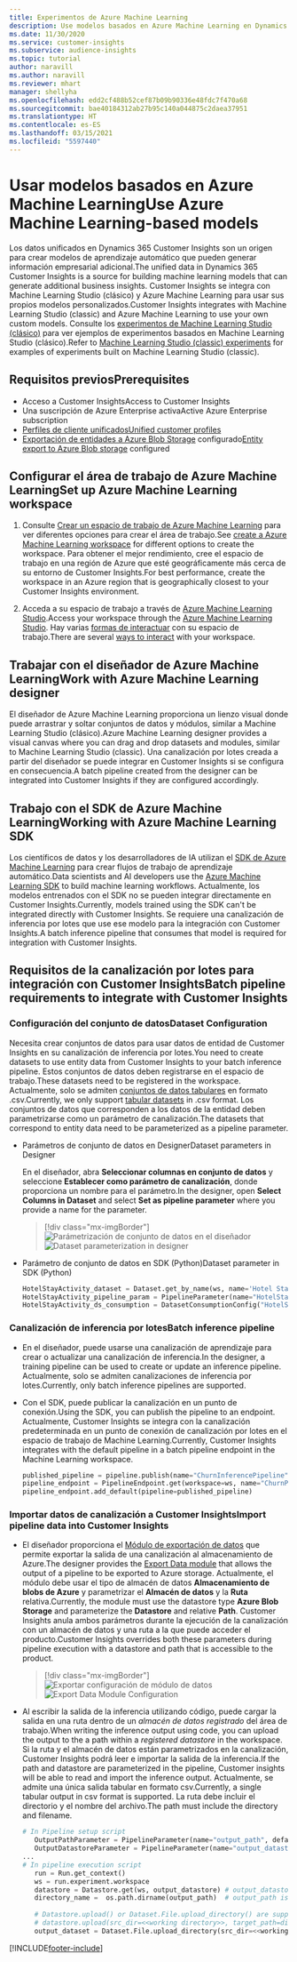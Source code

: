 ```yaml
---
title: Experimentos de Azure Machine Learning
description: Use modelos basados en Azure Machine Learning en Dynamics 365 Customer Insights.
ms.date: 11/30/2020
ms.service: customer-insights
ms.subservice: audience-insights
ms.topic: tutorial
author: naravill
ms.author: naravill
ms.reviewer: mhart
manager: shellyha
ms.openlocfilehash: edd2cf488b52cef87b09b90336e48fdc7f470a68
ms.sourcegitcommit: bae40184312ab27b95c140a044875c2daea37951
ms.translationtype: HT
ms.contentlocale: es-ES
ms.lasthandoff: 03/15/2021
ms.locfileid: "5597440"
---
```

# <a name="use-azure-machine-learning-based-models"></a><span data-ttu-id="f5673-103">Usar modelos basados en Azure Machine Learning</span><span class="sxs-lookup"><span data-stu-id="f5673-103">Use Azure Machine Learning-based models</span></span>

<span data-ttu-id="f5673-104">Los datos unificados en Dynamics 365 Customer Insights son un origen para crear modelos de aprendizaje automático que pueden generar información empresarial adicional.</span><span class="sxs-lookup"><span data-stu-id="f5673-104">The unified data in Dynamics 365 Customer Insights is a source for building machine learning models that can generate additional business insights.</span></span> <span data-ttu-id="f5673-105">Customer Insights se integra con Machine Learning Studio (clásico) y Azure Machine Learning para usar sus propios modelos personalizados.</span><span class="sxs-lookup"><span data-stu-id="f5673-105">Customer Insights integrates with Machine Learning Studio (classic) and Azure Machine Learning to use your own custom models.</span></span> <span data-ttu-id="f5673-106">Consulte los [experimentos de Machine Learning Studio (clásico)](machine-learning-studio-experiments.md) para ver ejemplos de experimentos basados en Machine Learning Studio (clásico).</span><span class="sxs-lookup"><span data-stu-id="f5673-106">Refer to [Machine Learning Studio (classic) experiments](machine-learning-studio-experiments.md) for examples of experiments built on Machine Learning Studio (classic).</span></span> 

## <a name="prerequisites"></a><span data-ttu-id="f5673-107">Requisitos previos</span><span class="sxs-lookup"><span data-stu-id="f5673-107">Prerequisites</span></span>

- <span data-ttu-id="f5673-108">Acceso a Customer Insights</span><span class="sxs-lookup"><span data-stu-id="f5673-108">Access to Customer Insights</span></span>
- <span data-ttu-id="f5673-109">Una suscripción de Azure Enterprise activa</span><span class="sxs-lookup"><span data-stu-id="f5673-109">Active Azure Enterprise subscription</span></span>
- [<span data-ttu-id="f5673-110">Perfiles de cliente unificados</span><span class="sxs-lookup"><span data-stu-id="f5673-110">Unified customer profiles</span></span>](data-unification.md)
- <span data-ttu-id="f5673-111">[Exportación de entidades a Azure Blob Storage](export-azure-blob-storage.md) configurado</span><span class="sxs-lookup"><span data-stu-id="f5673-111">[Entity export to Azure Blob storage](export-azure-blob-storage.md) configured</span></span>

## <a name="set-up-azure-machine-learning-workspace"></a><span data-ttu-id="f5673-112">Configurar el área de trabajo de Azure Machine Learning</span><span class="sxs-lookup"><span data-stu-id="f5673-112">Set up Azure Machine Learning workspace</span></span>

1. <span data-ttu-id="f5673-113">Consulte [Crear un espacio de trabajo de Azure Machine Learning](/azure/machine-learning/concept-workspace#-create-a-workspace) para ver diferentes opciones para crear el área de trabajo.</span><span class="sxs-lookup"><span data-stu-id="f5673-113">See [create a Azure Machine Learning workspace](/azure/machine-learning/concept-workspace#-create-a-workspace) for different options to create the workspace.</span></span> <span data-ttu-id="f5673-114">Para obtener el mejor rendimiento, cree el espacio de trabajo en una región de Azure que esté geográficamente más cerca de su entorno de Customer Insights.</span><span class="sxs-lookup"><span data-stu-id="f5673-114">For best performance, create the workspace in an Azure region that is geographically closest to your Customer Insights environment.</span></span>

1. <span data-ttu-id="f5673-115">Acceda a su espacio de trabajo a través de [Azure Machine Learning Studio](https://ml.azure.com/).</span><span class="sxs-lookup"><span data-stu-id="f5673-115">Access your workspace through the [Azure Machine Learning Studio](https://ml.azure.com/).</span></span> <span data-ttu-id="f5673-116">Hay varias [formas de interactuar](/azure/machine-learning/concept-workspace#tools-for-workspace-interaction) con su espacio de trabajo.</span><span class="sxs-lookup"><span data-stu-id="f5673-116">There are several [ways to interact](/azure/machine-learning/concept-workspace#tools-for-workspace-interaction) with your workspace.</span></span>

## <a name="work-with-azure-machine-learning-designer"></a><span data-ttu-id="f5673-117">Trabajar con el diseñador de Azure Machine Learning</span><span class="sxs-lookup"><span data-stu-id="f5673-117">Work with Azure Machine Learning designer</span></span>

<span data-ttu-id="f5673-118">El diseñador de Azure Machine Learning proporciona un lienzo visual donde puede arrastrar y soltar conjuntos de datos y módulos, similar a Machine Learning Studio (clásico).</span><span class="sxs-lookup"><span data-stu-id="f5673-118">Azure Machine Learning designer provides a visual canvas where you can drag and drop datasets and modules, similar to Machine Learning Studio (classic).</span></span> <span data-ttu-id="f5673-119">Una canalización por lotes creada a partir del diseñador se puede integrar en Customer Insights si se configura en consecuencia.</span><span class="sxs-lookup"><span data-stu-id="f5673-119">A batch pipeline created from the designer can be integrated into Customer Insights if they are configured accordingly.</span></span> 
   
## <a name="working-with-azure-machine-learning-sdk"></a><span data-ttu-id="f5673-120">Trabajo con el SDK de Azure Machine Learning</span><span class="sxs-lookup"><span data-stu-id="f5673-120">Working with Azure Machine Learning SDK</span></span>

<span data-ttu-id="f5673-121">Los científicos de datos y los desarrolladores de IA utilizan el [SDK de Azure Machine Learning](/python/api/overview/azure/ml/?preserve-view=true&view=azure-ml-py) para crear flujos de trabajo de aprendizaje automático.</span><span class="sxs-lookup"><span data-stu-id="f5673-121">Data scientists and AI developers use the [Azure Machine Learning SDK](/python/api/overview/azure/ml/?preserve-view=true&view=azure-ml-py) to build machine learning workflows.</span></span> <span data-ttu-id="f5673-122">Actualmente, los modelos entrenados con el SDK no se pueden integrar directamente en Customer Insights.</span><span class="sxs-lookup"><span data-stu-id="f5673-122">Currently, models trained using the SDK can't be integrated directly with Customer Insights.</span></span> <span data-ttu-id="f5673-123">Se requiere una canalización de inferencia por lotes que use ese modelo para la integración con Customer Insights.</span><span class="sxs-lookup"><span data-stu-id="f5673-123">A batch inference pipeline that consumes that model is required for integration with Customer Insights.</span></span>

## <a name="batch-pipeline-requirements-to-integrate-with-customer-insights"></a><span data-ttu-id="f5673-124">Requisitos de la canalización por lotes para integración con Customer Insights</span><span class="sxs-lookup"><span data-stu-id="f5673-124">Batch pipeline requirements to integrate with Customer Insights</span></span>

### <a name="dataset-configuration"></a><span data-ttu-id="f5673-125">Configuración del conjunto de datos</span><span class="sxs-lookup"><span data-stu-id="f5673-125">Dataset Configuration</span></span>

<span data-ttu-id="f5673-126">Necesita crear conjuntos de datos para usar datos de entidad de Customer Insights en su canalización de inferencia por lotes.</span><span class="sxs-lookup"><span data-stu-id="f5673-126">You need to create datasets to use entity data from Customer Insights to your batch inference pipeline.</span></span> <span data-ttu-id="f5673-127">Estos conjuntos de datos deben registrarse en el espacio de trabajo.</span><span class="sxs-lookup"><span data-stu-id="f5673-127">These datasets need to be registered in the workspace.</span></span> <span data-ttu-id="f5673-128">Actualmente, solo se admiten [conjuntos de datos tabulares](/azure/machine-learning/how-to-create-register-datasets#tabulardataset) en formato .csv.</span><span class="sxs-lookup"><span data-stu-id="f5673-128">Currently, we only support [tabular datasets](/azure/machine-learning/how-to-create-register-datasets#tabulardataset) in .csv format.</span></span> <span data-ttu-id="f5673-129">Los conjuntos de datos que corresponden a los datos de la entidad deben parametrizarse como un parámetro de canalización.</span><span class="sxs-lookup"><span data-stu-id="f5673-129">The datasets that correspond to entity data need to be parameterized as a pipeline parameter.</span></span>
   
* <span data-ttu-id="f5673-130">Parámetros de conjunto de datos en Designer</span><span class="sxs-lookup"><span data-stu-id="f5673-130">Dataset parameters in Designer</span></span>
   
     <span data-ttu-id="f5673-131">En el diseñador, abra **Seleccionar columnas en conjunto de datos** y seleccione **Establecer como parámetro de canalización**, donde proporciona un nombre para el parámetro.</span><span class="sxs-lookup"><span data-stu-id="f5673-131">In the designer, open **Select Columns in Dataset** and select **Set as pipeline parameter** where you provide a name for the parameter.</span></span>

     > [!div class="mx-imgBorder"]
     > <span data-ttu-id="f5673-132">![Parámetrización de conjunto de datos en el diseñador](media/intelligence-designer-dataset-parameters.png "Parámetrización de conjunto de datos en el diseñador")</span><span class="sxs-lookup"><span data-stu-id="f5673-132">![Dataset parameterization in designer](media/intelligence-designer-dataset-parameters.png "Dataset parameterization in designer")</span></span>
   
* <span data-ttu-id="f5673-133">Parámetro de conjunto de datos en SDK (Python)</span><span class="sxs-lookup"><span data-stu-id="f5673-133">Dataset parameter in SDK (Python)</span></span>
   
   ```python
   HotelStayActivity_dataset = Dataset.get_by_name(ws, name='Hotel Stay Activity Data')
   HotelStayActivity_pipeline_param = PipelineParameter(name="HotelStayActivity_pipeline_param", default_value=HotelStayActivity_dataset)
   HotelStayActivity_ds_consumption = DatasetConsumptionConfig("HotelStayActivity_dataset", HotelStayActivity_pipeline_param)
   ```

### <a name="batch-inference-pipeline"></a><span data-ttu-id="f5673-134">Canalización de inferencia por lotes</span><span class="sxs-lookup"><span data-stu-id="f5673-134">Batch inference pipeline</span></span>
  
* <span data-ttu-id="f5673-135">En el diseñador, puede usarse una canalización de aprendizaje para crear o actualizar una canalización de inferencia.</span><span class="sxs-lookup"><span data-stu-id="f5673-135">In the designer, a training pipeline can be used to create or update an inference pipeline.</span></span> <span data-ttu-id="f5673-136">Actualmente, solo se admiten canalizaciones de inferencia por lotes.</span><span class="sxs-lookup"><span data-stu-id="f5673-136">Currently, only batch inference pipelines are supported.</span></span>

* <span data-ttu-id="f5673-137">Con el SDK, puede publicar la canalización en un punto de conexión.</span><span class="sxs-lookup"><span data-stu-id="f5673-137">Using the SDK, you can publish the pipeline to an endpoint.</span></span> <span data-ttu-id="f5673-138">Actualmente, Customer Insights se integra con la canalización predeterminada en un punto de conexión de canalización por lotes en el espacio de trabajo de Machine Learning.</span><span class="sxs-lookup"><span data-stu-id="f5673-138">Currently, Customer Insights integrates with the default pipeline in a batch pipeline endpoint in the Machine Learning workspace.</span></span>
   
   ```python
   published_pipeline = pipeline.publish(name="ChurnInferencePipeline", description="Published Churn Inference pipeline")
   pipeline_endpoint = PipelineEndpoint.get(workspace=ws, name="ChurnPipelineEndpoint") 
   pipeline_endpoint.add_default(pipeline=published_pipeline)
   ```

### <a name="import-pipeline-data-into-customer-insights"></a><span data-ttu-id="f5673-139">Importar datos de canalización a Customer Insights</span><span class="sxs-lookup"><span data-stu-id="f5673-139">Import pipeline data into Customer Insights</span></span>

* <span data-ttu-id="f5673-140">El diseñador proporciona el [Módulo de exportación de datos](/azure/machine-learning/algorithm-module-reference/export-data) que permite exportar la salida de una canalización al almacenamiento de Azure.</span><span class="sxs-lookup"><span data-stu-id="f5673-140">The designer provides the [Export Data module](/azure/machine-learning/algorithm-module-reference/export-data) that allows the output of a pipeline to be exported to Azure storage.</span></span> <span data-ttu-id="f5673-141">Actualmente, el módulo debe usar el tipo de almacén de datos **Almacenamiento de blobs de Azure** y parametrizar el **Almacén de datos** y la **Ruta** relativa.</span><span class="sxs-lookup"><span data-stu-id="f5673-141">Currently, the module must use the datastore type **Azure Blob Storage** and parameterize the **Datastore** and relative **Path**.</span></span> <span data-ttu-id="f5673-142">Customer Insights anula ambos parámetros durante la ejecución de la canalización con un almacén de datos y una ruta a la que puede acceder el producto.</span><span class="sxs-lookup"><span data-stu-id="f5673-142">Customer Insights overrides both these parameters during pipeline execution with a datastore and path that is accessible to the product.</span></span>
   > [!div class="mx-imgBorder"]
   > <span data-ttu-id="f5673-143">![Exportar configuración de módulo de datos](media/intelligence-designer-importdata.png "Exportar configuración de módulo de datos")</span><span class="sxs-lookup"><span data-stu-id="f5673-143">![Export Data Module Configuration](media/intelligence-designer-importdata.png "Export Data Module Configuration")</span></span>
   
* <span data-ttu-id="f5673-144">Al escribir la salida de la inferencia utilizando código, puede cargar la salida en una ruta dentro de un *almacén de datos registrado* del área de trabajo.</span><span class="sxs-lookup"><span data-stu-id="f5673-144">When writing the inference output using code, you can upload the output to the a path within a *registered datastore* in the workspace.</span></span> <span data-ttu-id="f5673-145">Si la ruta y el almacén de datos están parametrizados en la canalización, Customer Insights podrá leer e importar la salida de la inferencia.</span><span class="sxs-lookup"><span data-stu-id="f5673-145">If the path and datastore are parameterized in the pipeline, Customer insights will be able to read and import the inference output.</span></span> <span data-ttu-id="f5673-146">Actualmente, se admite una única salida tabular en formato csv.</span><span class="sxs-lookup"><span data-stu-id="f5673-146">Currently, a single tabular output in csv format is supported.</span></span> <span data-ttu-id="f5673-147">La ruta debe incluir el directorio y el nombre del archivo.</span><span class="sxs-lookup"><span data-stu-id="f5673-147">The path must include the directory and filename.</span></span>

   ```python
   # In Pipeline setup script
      OutputPathParameter = PipelineParameter(name="output_path", default_value="HotelChurnOutput/HotelChurnOutput.csv")
      OutputDatastoreParameter = PipelineParameter(name="output_datastore", default_value="workspaceblobstore")
   ...
   # In pipeline execution script
      run = Run.get_context()
      ws = run.experiment.workspace
      datastore = Datastore.get(ws, output_datastore) # output_datastore is parameterized
      directory_name =  os.path.dirname(output_path)  # output_path is parameterized.
      
      # Datastore.upload() or Dataset.File.upload_directory() are supported methods to uplaod the data
      # datastore.upload(src_dir=<<working directory>>, target_path=directory_name, overwrite=False, show_progress=True)
      output_dataset = Dataset.File.upload_directory(src_dir=<<working directory>>, target = (datastore, directory_name)) # Remove trailing "/" from directory_name
   ```


[!INCLUDE[footer-include](../includes/footer-banner.md)]